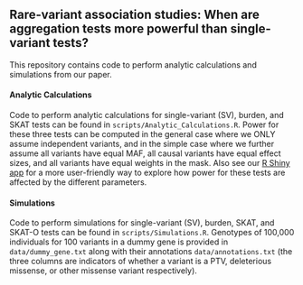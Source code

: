 ## Rare-variant association studies: When are aggregation tests more powerful than single-variant tests? 

This repository contains code to perform analytic calculations and simulations from our paper. 

#### Analytic Calculations

Code to perform analytic calculations for single-variant (SV), burden, and SKAT tests can be found in `scripts/Analytic_Calculations.R`. Power for these three tests can be computed in the general case where we ONLY assume independent variants, and in the simple case where we further assume all variants have equal MAF, all causal variants have equal effect sizes, and all variants have equal weights in the mask. Also see our [R Shiny app](https://debrajbose.shinyapps.io/analytic_calculations/) for a more user-friendly way to explore how power for these tests are affected by the different parameters.

#### Simulations

Code to perform simulations for single-variant (SV), burden, SKAT, and SKAT-O tests can be found in `scripts/Simulations.R`. Genotypes of 100,000 individuals for 100 variants in a dummy gene is provided in `data/dummy_gene.txt` along with their annotations `data/annotations.txt` (the three columns are indicators of whether a variant is a PTV, deleterious missense, or other missense variant respectively). 
